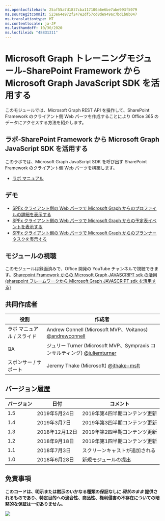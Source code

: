 ```yaml
---
ms.openlocfilehash: 25af55a7d1837cba117100a6e6be7abe993f5079
ms.sourcegitcommit: 523e64e972f247e2df57cd8de949ac7bd1b8b047
ms.translationtype: MT
ms.contentlocale: ja-JP
ms.lasthandoff: 10/30/2020
ms.locfileid: "48831311"
---
```

# <a name="microsoft-graph-----sharepoint-framework--microsoft-graph-javascript-sdk-"></a>Microsoft Graph トレーニングモジュール-SharePoint Framework から Microsoft Graph JavaScript SDK を活用する

このモジュールでは、Microsoft Graph REST API を操作して、SharePoint Framework のクライアント側 Web パーツを作成することにより Office 365 のデータにアクセスする方法を紹介します。

## <a name="---sharepoint-framework--microsoft-graph-javascript-sdk-"></a>ラボ-SharePoint Framework から Microsoft Graph JavaScript SDK を活用する

このラボでは、Microsoft Graph JavaScript SDK を呼び出す SharePoint Framework のクライアント側 Web パーツを構築します。

- [ラボ マニュアル](./Lab.md)

## <a name=""></a>デモ

- [SPFx クライアント側の Web パーツで Microsoft Graph からのプロファイルの詳細を表示する](./Demos/01-personal-info)
- [SPFx クライアント側の Web パーツで Microsoft Graph からの予定表イベントを表示する](./Demos/02-events)
- [SPFx クライアント側の Web パーツで Microsoft Graph からのプランナータスクを表示する](./Demos/03-tasks)

## <a name=""></a>モジュールの視聴

このモジュールは録画済みで、Office 開発の YouTube チャンネルで視聴できます。[Sharepoint Framework からの Microsoft Graph JAVASCRIPT sdk の活用 (sharepoint フレームワークから Microsoft Graph JAVASCRIPT sdk を活用する)](https://www.youtube.com/watch?v=U1JrBwP3vc8)

## <a name=""></a>共同作成者

| 役割 | 作成者 |
| -------------------- | --------------------------------------------------------------------------------------------- |
| ラボ マニュアル / スライド | Andrew Connell (Microsoft MVP、Voitanos) [@andrewconnell](//github.com/andrewconnell) |
| QA | ジュリー Turner (Microsoft MVP、Sympraxis コンサルティング) [@juliemturner](//github.com/juliemturner) |
| スポンサー / サポート | Jeremy Thake (Microsoft) [@jthake-msft](//github.com/jthake-msft) |

## <a name=""></a>バージョン履歴

| バージョン | 日付 | コメント |
| ------- | ------------------ | ---------------------- |
| 1.5 | 2019年5月24日 | 2019年第4四半期コンテンツ更新 |
| 1.4 | 2019年3月7日 | 2019年第3四半期コンテンツ更新 |
| 1.3 | 2018年12月12日 | 2019年第2四半期コンテンツ更新 |
| 1.2 | 2018年9月18日 | 2019年第1四半期コンテンツ更新 |
| 1.1 | 2018年7月3日 | スクリーンキャストが追加される |
| 1.0 | 2018年6月28日 | 新規モジュールの提出 |

## <a name=""></a>免責事項

**このコードは、明示または黙示のいかなる種類の保証なしに _現状のまま_ 提供されるものであり、特定目的への適合性、商品性、権利侵害の不存在についての暗黙的な保証は一切ありません。**

<img src="https://telemetry.sharepointpnp.com/msgraph-training-spfx" />
